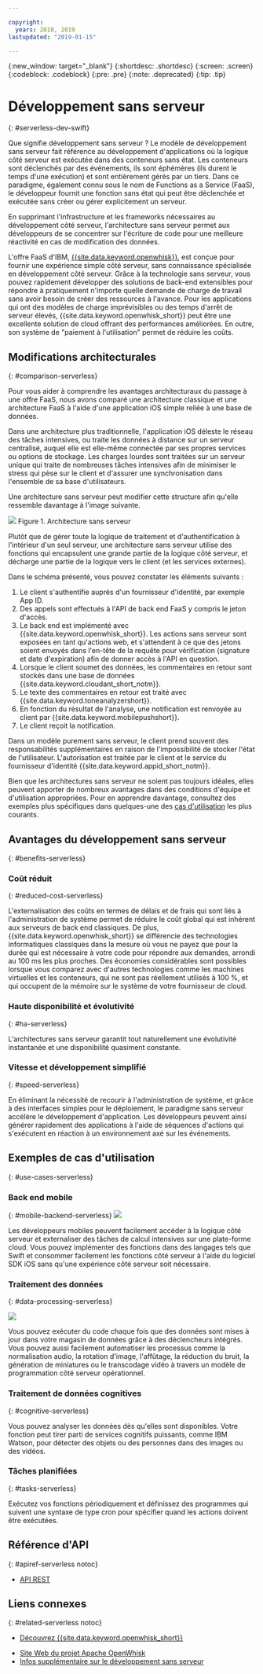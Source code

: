```yaml
---

copyright:
  years: 2018, 2019
lastupdated: "2019-01-15"

---
```


{:new_window: target="_blank"}
{:shortdesc: .shortdesc}
{:screen: .screen}
{:codeblock: .codeblock}
{:pre: .pre}
{:note: .deprecated}
{:tip: .tip}

# Développement sans serveur
{: #serverless-dev-swift}

Que signifie développement sans serveur ? Le modèle de développement sans serveur fait référence au développement d'applications où la logique côté serveur est exécutée dans des conteneurs sans état. Les conteneurs sont déclenchés par des événements, ils sont éphémères (ils durent le temps d'une exécution) et sont entièrement gérés par un tiers. Dans ce paradigme, également connu sous le nom de Functions as a Service (FaaS), le développeur fournit une fonction sans état qui peut être déclenchée et exécutée sans créer ou gérer explicitement un serveur.

En supprimant l'infrastructure et les frameworks nécessaires au développement côté serveur, l'architecture sans serveur permet aux développeurs de se concentrer sur l'écriture de code pour une meilleure réactivité en cas de modification des données.

L'offre FaaS d'IBM, [{{site.data.keyword.openwhisk}}](https://cloud.ibm.com/openwhisk/), est conçue pour fournir une expérience simple côté serveur, sans connaissance spécialisée en développement côté serveur. Grâce à la technologie sans serveur, vous pouvez rapidement développer des solutions de back-end extensibles pour répondre à pratiquement n'importe quelle demande de charge de travail sans avoir besoin de créer des ressources à l'avance. Pour les applications qui ont des modèles de charge imprévisibles ou des temps d'arrêt de serveur élevés, {{site.data.keyword.openwhisk_short}} peut être une excellente solution de cloud offrant des performances améliorées. En outre, son système de "paiement à l'utilisation" permet de réduire les coûts.

## Modifications architecturales
{: #comparison-serverless}

Pour vous aider à comprendre les avantages architecturaux du passage à une offre FaaS, nous avons comparé une architecture classique et une architecture FaaS à l'aide d'une application iOS simple reliée à une base de données.

Dans une architecture plus traditionnelle, l'application iOS déleste le réseau des tâches intensives, ou traite les données à distance sur un serveur centralisé, auquel elle est elle-même connectée par ses propres services ou options de stockage. Les charges lourdes sont traitées sur un serveur unique qui traite de nombreuses tâches intensives afin de minimiser le stress qui pèse sur le client et d'assurer une synchronisation dans l'ensemble de sa base d'utilisateurs.

Une architecture sans serveur peut modifier cette structure afin qu'elle ressemble davantage à l'image suivante.

![](./images/Architecture.png) Figure 1. Architecture sans serveur

Plutôt que de gérer toute la logique de traitement et d'authentification à l'intérieur d'un seul serveur, une architecture sans serveur utilise des fonctions qui encapsulent une grande partie de la logique côté serveur, et décharge une partie de la logique vers le client (et les services externes).

Dans le schéma présenté, vous pouvez constater les éléments suivants :

1. Le client s'authentifie auprès d'un fournisseur d'identité, par exemple App ID.
2. Des appels sont effectués à l'API de back end FaaS y compris le jeton d'accès.
3. Le back end est implémenté avec {{site.data.keyword.openwhisk_short}}. Les actions sans serveur sont exposées en tant qu'actions web, et s'attendent à ce que des jetons soient envoyés dans l'en-tête de la requête pour vérification (signature et date d'expiration) afin de donner accès à l'API en question.
4. Lorsque le client soumet des données, les commentaires en retour sont stockés dans une base de données {{site.data.keyword.cloudant_short_notm}}.
5. Le texte des commentaires en retour est traité avec {{site.data.keyword.toneanalyzershort}}.
6. En fonction du résultat de l'analyse, une notification est renvoyée au client par {{site.data.keyword.mobilepushshort}}.
7. Le client reçoit la notification.

Dans un modèle purement sans serveur, le client prend souvent des responsabilités supplémentaires en raison de l'impossibilité de stocker l'état de l'utilisateur. L'autorisation est traitée par le client et le service du fournisseur d'identité {{site.data.keyword.appid_short_notm}}.

Bien que les architectures sans serveur ne soient pas toujours idéales, elles peuvent apporter de nombreux avantages dans des conditions d'équipe et d'utilisation appropriées. Pour en apprendre davantage, consultez des exemples plus spécifiques dans quelques-une des [cas d'utilisation](#use_cases) les plus courants.

## Avantages du développement sans serveur
{: #benefits-serverless}

### Coût réduit
{: #reduced-cost-serverless}

L'externalisation des coûts en termes de délais et de frais qui sont liés à l'administration de système permet de réduire le coût global qui est inhérent aux serveurs de back end classiques. De plus, {{site.data.keyword.openwhisk_short}} se différencie des technologies informatiques classiques dans la mesure où vous ne payez que pour la durée qui est nécessaire à votre code pour répondre aux demandes, arrondi au 100 ms les plus proches. Des économies considérables sont possibles lorsque vous comparez avec d'autres technologies comme les machines virtuelles et les conteneurs, qui ne sont pas réellement utilisés à 100 %, et qui occupent de la mémoire sur le système de votre fournisseur de cloud.

### Haute disponibilité et évolutivité
{: #ha-serverless}

L'architectures sans serveur garantit tout naturellement une évolutivité instantanée et une disponibilité quasiment constante.

### Vitesse et développement simplifié
{: #speed-serverless}

En éliminant la nécessité de recourir à l'administration de système, et grâce à des interfaces simples pour le déploiement, le paradigme sans serveur accélère le développement d'application. Les développeurs peuvent ainsi générer rapidement des applications à l'aide de séquences d'actions qui s'exécutent en réaction à un environnement axé sur les événements.

## Exemples de cas d'utilisation
{: #use-cases-serverless}

### Back end mobile
{: #mobile-backend-serverless}
![](./images/cloud-functions-rest-api-trigger.png)

Les développeurs mobiles peuvent facilement accéder à la logique côté serveur et externaliser des tâches de calcul intensives sur une plate-forme cloud. Vous pouvez implémenter des fonctions dans des langages tels que Swift et consommer facilement les fonctions côté serveur à l'aide du logiciel SDK iOS sans qu'une expérience côté serveur soit nécessaire.

### Traitement des données
{: #data-processing-serverless}

![](./images/cloud-functions-cloudant-trigger.png)

Vous pouvez exécuter du code chaque fois que des données sont mises à jour dans votre magasin de données grâce à des déclencheurs intégrés. Vous pouvez aussi facilement automatiser les processus comme la normalisation audio, la rotation d'image, l'affûtage, la réduction du bruit, la génération de miniatures ou le transcodage vidéo à travers un modèle de programmation côté serveur opérationnel.

### Traitement de données cognitives
{: #cognitive-serverless}

Vous pouvez analyser les données dès qu'elles sont disponibles. Votre fonction peut tirer parti de services cognitifs puissants, comme IBM Watson, pour détecter des objets ou des personnes dans des images ou des vidéos.

### Tâches planifiées
{: #tasks-serverless}

Exécutez vos fonctions périodiquement et définissez des programmes qui suivent une syntaxe de type cron pour spécifier quand les actions doivent être exécutées.

## Référence d'API
{: #apiref-serverless notoc}

<!-- * [REST API Documentation](./openwhisk_reference.html#openwhisk_ref_restapi)-->
* [API REST](https://cloud.ibm.com/apidocs)

## Liens connexes
{: #related-serverless notoc}

* [Découvrez {{site.data.keyword.openwhisk_short}}](https://www.ibm.com/cloud/functions)
<!-- redirects to link above * [{{site.data.keyword.openwhisk_short}} on IBM developerWorks](https://developer.ibm.com/openwhisk/)-->
* [Site Web du projet Apache OpenWhisk](http://openwhisk.org)
* [Infos supplémentaire sur le développement sans serveur](https://martinfowler.com/articles/serverless.html)
